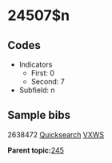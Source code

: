 # 24507$n

## Codes

-   Indicators
    -   First: 0
    -   Second: 7
-   Subfield: n

## Sample bibs

2638472 [Quicksearch](https://search.library.yale.edu/catalog/2638472) [VXWS](http://prodorbis.library.yale.edu:7014/vxws/GetHoldingsService?bibId=2638472)

**Parent topic:**[245](../../tags/245/245.md)

